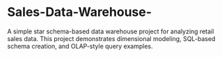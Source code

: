 # Sales-Data-Warehouse-
A simple star schema-based data warehouse project for analyzing retail sales data. This project demonstrates dimensional modeling, SQL-based schema creation, and OLAP-style query examples.
